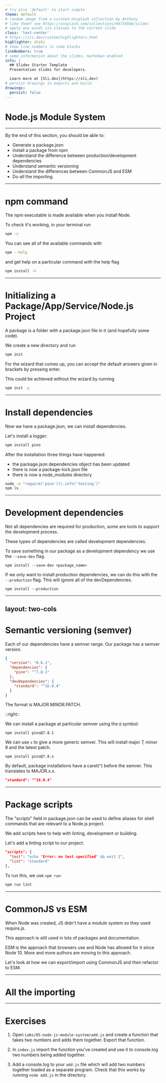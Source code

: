 ```yaml
---
# try also 'default' to start simple
theme: default
# random image from a curated Unsplash collection by Anthony
# like them? see https://unsplash.com/collections/94734566/slidev
# apply any windi css classes to the current slide
class: 'text-center'
# https://sli.dev/custom/highlighters.html
highlighter: shiki
# show line numbers in code blocks
lineNumbers: true
# some information about the slides, markdown enabled
info: |
  ## Slidev Starter Template
  Presentation slides for developers.

  Learn more at [Sli.dev](https://sli.dev)
# persist drawings in exports and build
drawings:
  persist: false
---
```


# Node.js Module System

---

By the end of this section, you should be able to:

- Generate a package.json
- Install a package from npm
- Understand the difference between production/development dependencies
- Understand semantic versioning
- Understand the differences between CommonJS and ESM
- Do *all* the importing 

<!--
The Node.js ecosystem of packages is very large. There are more than 1.2 million packages on the npm Registry. While many of these packages are frontend JavaScript libraries, whether a package is for Node or the frontend or both, the npm client and its associated manifest file format have been fundamental to enabling this growth. In this section we will explore how to create and manage packages with the npm client, the package manager which comes bundled with Node.js. We'll also look a
-->

---

# npm command

<v-clicks>

The npm executable is made available when you install Node. 

To check it's working, in your terminal run

```bash
npm -v
```

You can see all of the available commands with 

```bash
npm --help
```

and get help on a particular command with the help flag

```bash
npm install -h
```

</v-clicks>

<!-- 
When Node.js is installed, the node binary and the npm executable are both made available to the Operating System that Node.js has been installed into. The npm command is CLI tool that acts as a package manager for Node.js. By default it points to the npmjs.com registry, which is the default module registry.

The npm help command will print out a list of available commands.

A quick help output for a particular command can be viewed using the -h flag with that command: 

npm install -h
-->

---

# Initializing a Package/App/Service/Node.js Project


<v-clicks>

A package is a folder with a package.json file in it (and hopefully some code).

We create a new directory and run 
```bash
npm init
```

For the wizard that comes up, you can accept the default answers given in brackets by pressing enter.

This could be achieved without the wizard by running
```bash
npm init -y
```


</v-clicks>

<!--
A package is a folder with a package.json file in it (and then some code). A Node.js application or service is also a package, so this could equally be titled "Initializing an App" or "Initializing a Service" or generically, "Initializing a Node.js Project".

The npm init command can be used to quickly create a package.json in whatever directory it's called in.

For this example a new folder called my-package is used, every command in this section is executed with the my-package folder as the current working directory.

Running npm init will start a CLI wizard that will ask some questions.

For our purposes we can hit return for every one of the questions.

A shorter way to accept the default value for every question is to use the -y flag.

The default fields in a generated package.json are:

name – the name of the package

version – the current version number of the package

description – a package description, this is used for meta analysis in package registries

main – the entry-point file to load when the package is loaded

scripts – namespaced shell scripts, these will be discussed later in this section

keywords – array of keywords, improves discoverability of a published package

author – the package author

license – the package license.

The npm init command can be run again in a folder with an existing package.json and any answers supplied will update the package.json. This can be useful when the package has also been initialized as a git project and has had a remote repo added. When run in a git repository, the npm init -y command will read the repositories remote URI from git and add it to package.json.
-->

--- 

# Install dependencies

<v-clicks>

Now we have a package.json, we can install dependencies. 

Let's install a logger:
```bash
npm install pino
```

After the installation three things have happened:
- the package.json dependencies object has been updated
- there is now a package-lock.json file
- there is now a node_modules directory

```bash
node -e "require('pino')().info('testing')"
npm ls
```

</v-clicks>

<!--
Once a folder has a package.json file, dependencies can be installed.

Let's install a logger: 

npm install pino

Information about any ecosystem package can be found on npmjs.com, for instance for information about the logger we installed see Pino's Documentation.

Once the dependency is installed the package.json file will be updated to include the depenency.

The "dependencies" field contains an object, the keys of the object contain dependency namespaces, the values in the object contain the Semver range version number for that dependency. We will explore the Semver format later in this section.

Running npm install pino without specifying a version will install the latest version of the package, so the version number may vary when following these steps.

In addition, a node_modules folder will have been added into the my-package folder.

The node_modules folder contains the logger package, along with all the packages in its dependency tree.

The npm install command uses a maximally flat strategy where all packages in a dependency tree placed at the top level of the node_modules folder unless there are two different versions of the same package in the dependency tree, in which case the packages may be stored in a nested node_modules folder.

The npm ls command can be used to describe the dependency tree of a package:

Notice how the flatstr sub-dependency occurs twice in the output. The second occurrence has the word deduped next to it. The flatstr module is a dependency of both pino and its direct dependency **sonic-boom**, but both **pino** and **sonic-boom** rely on the same version of **flatstr. Which allows npm to simply place a single **flatstr** package in the **node_modules** folder.**

Now that we have the dependency we can use it:

node -e "require('pino')().info('testing')"

A primary reason for adding the installed dependency to the package.json file is to make the node_modules folder disposable.

Let's delete the node_modules folder.

If we run npm ls it won't print out the same tree any more because the dependency isn't installed, but it will warn that the dependency should be installed.

To install the dependencies in the package.json file, run npm install without specifying a dependency namespace:

npm install

Running npm ls now will show that the logger has been installed again:

The node_modules folder should not be checked into git, the package.json  and package-lock.json should be the source of truth.
-->

---

# Development dependencies

<v-clicks>


Not all dependencies are required for production, some are tools to support the development process. 

These types of dependencies are called development dependencies.

To save something in our package as a development dependency we use the `--save-dev` flag.

```
npm install --save-dev <package_name>
```

If we only want to install production dependencies, we can do this with the `--production` flag. This will ignore all of the devDependencies.

```
npm install --production
```

</v-clicks>


<!--

Running npm install without any flags will automatically save the dependency to the package.json file's "dependencies" field. Not all dependencies are required for production, some are tools to support the development process. These types of dependencies are called development dependencies.

An important characteristic of development dependencies is that only top level development dependencies are installed. The development dependencies of sub-dependencies will not be installed.

Dependencies and development dependencies can be viewed in the Dependency tab of any given package on npmjs.com, for pino that can be accessed at Pino's Dependencies Documentation.

When we run npm ls we only see the production dependencies in the tree, none of the development dependencies are installed, because the development dependencies of installed packages are never installed.

npm ls

Let's install a linter as a development dependency into my-package:

npm install --save-dev standard

Now let's take a look at the package.json file.

In addition to the "dependencies" field there is now a "devDependencies" field.

Running npm ls now reveals a much larger dependency tree.

When deploying a service or application for production use, we don't want to install any dependencies that aren't needed in production.

A --production flag can be used with npm install so that development dependencies are ignored.

Let's remove the node_modules folder:

node -e "fs.rmdirSync('node_modules', {recursive: true})"

Node is being used here to remove the node_modules folder because this command is platform independent, but we can use any approach to remove the folder as desired.

Now let's run npm install with the --production flag.

npm install --production


While pino and standard are both dependencies of my-package, only pino will be installed when --production is used because standard is specified as a development dependency in the package.json. This can be verified:

npm ls


-->

---
layout: two-cols
---

# Semantic versioning (semver)

<v-clicks>

Each of our dependencies have a semver range. Our package has a semver version.

```json
{
  "version": "0.0.1",
  "dependencies": {
    "pino": "^7.8.1"
  },
  "devDependencies": {
    "standard": "^16.0.4"
  }
}
```

The format is MAJOR.MINOR.PATCH.

</v-clicks>

::right::

<v-clicks>

We can install a package at particular semver using the `@` symbol:
```
npm install pino@7.8.1
```

We can use `x` to give a more generic semver. This will install major 7, minor 8 and the latest patch.
```
npm install pino@7.8.x
```

By default, package installations have a caret(^) before the semver. This translates to MAJOR.x.x.
```json
"standard": "^16.0.4"
```

</v-clicks>

<!--

Let's look at the dependencies in the package.json file:

"dependencies": {
"pino": "^6.2.1"
},
"devDependencies": {
"standard": "^14.3.3"
}

We've installed two dependencies, pino at a Semver range of ^6.2.1 and standard at a Semver range of ^14.3.3. Our package version number is the Semver version 1.0.0. There is a distinction between the Semver format and a Semver range.

Understanding the Semver format is crucial to managing dependencies. A Semver is fundamentally three numbers separated by dots. The reason a version number is updated is because a change was made to the package. The three numbers separated by dots represent different types of change.

Major
MAJOR is the left-most number. It means that the change breaks an API or a behavior.

Minor
MINOR is the middle number. It means that the package has been extended in some way, for instance a new method, but it's fully backwards compatible. Upgrading to a minor should not break the package.

Patch
PATCH is the right-most number. It means that there has been a bug fix.

This is the core of the Semver format, but there are extensions which won't be covered here, for more information on Semver see Semver's website.

A Semver range allows for a flexible versioning strategy. There are many ways to define a Semver range.

One way is to use the character "x" in any of the MAJOR.MINOR.PATCH positions, for example 1.2.x will match all PATCH numbers. 1.x.x will match all MINOR and PATCH numbers.

By default npm install prefixes the version number of a package with caret (^) when installing a new dependency and saving it to the package.json file.

Our specified pino version in the package.json file is ^6.2.1. This is another way to specify a Semver range: by prefixing the version with a caret (^). Using a caret on version numbers is basically the same as using an x in the MINOR and PATCH positions, so ^6.2.1 is the same as 6.x.x. However there are exceptions when using 0, ^0.0.0 is not the the same as 0.x.x, see the "Caret Ranges ^1.2.3 ^0.2.5 ^0.0.4" section of npmjs Documentation. However for non-zero MAJOR numbers, ^MAJOR.MINOR.PATCH is interpreted as MAJOR.x.x.

The complete syntax for defining ranges is verbose, see the "semver: The semantic versioner for npm" section of npmjs Documentation.

-->

---

# Package scripts


<v-clicks>

The "scripts" field in package.json can be used to define aliases for shell commands that are relevant to a Node.js project.

We add scripts here to help with linting, development or building. 

Let's add a linting script to our project:

```json
"scripts": {
  "test": "echo "Error: no test specified" && exit 1",
  "lint": "standard"
},
```

To run this, we use `npm run`:
```bash
npm run lint
```

</v-clicks>

<!--

The "scripts" field in package.json can be used to define aliases for shell commands that are relevant to a Node.js project.

To demonstrate the concept, let's add a lint script. Currently the package.json "scripts" field looks like so:

"scripts": {
"test": "echo "Error: no test specified" && exit 1"
},

Let's update it to the following:

"scripts": {
"test": "echo "Error: no test specified" && exit 1",
"lint": "standard"
},

Recall that we have a development dependency installed called standard. This is a code linter, see "JavaScript Standard Style" article for more details.

Packages can assign a "bin" field in their package.json, which will associate a namespace with a Node program script within that package. In the case of standard, it associates a command named standard with a Node program script that performs linting. The associated commands of all installed packages are available within any defined package.json scripts.

Let's make sure all dependencies are installed before we try out the "lint" script by running.

npm install

Next, to execute the script use npm run:

npm run lint



There will be no output because there are no files to lint, let's add a file to my-package called index.js with the following contents:

'use strict';
console.log('my-package started');
process.stdin.resume();

Now let's execute npm run lint again:



We have some lint errors. The standard linter has a --fix flag that we can use to autocorrect the lint errors. We can use a double dash (--) to pass flags via npm run to the aliased command:

npm run lint -- --fix

npm run lint -- --fix and output

As a result the index.js was altered according to the lint rules, and saved.

There are two package scripts namespaces that have dedicated npm commands: npm test and npm start.

The package.json already has a "test" field, let's run npm test:

$ npm test  > my-package@1.0.0 test /training/ch-6/my-package > echo "Error: no test specified" && exit 1  Error: no test specified npm ERR! Test failed. See above for more details.

The "test" field in package scripts is as follows:

"test": "echo "Error: no test specified" && exit 1"

The output is as expected. Testing will be explored in full in Section 16 - "Writing Unit Tests".

Note that we did not have to use npm run test, the npm test command is an alias for npm run test. This aliasing only applies to test and start. Our npm run lint command cannot be executed using npm lint for example.

Let's add one more script, a "start" script, edit the package.json scripts field to match the following:

"scripts": {
"start": "node index.js",
"test": "echo "Error: no test specified" && exit 1",
"lint": "standard"
},

Now let's run npm start:

$ npm start  > my-package@1.0.0 start /training/ch-6/my-package > node index.js  my-package started

To exit the process, hit CTRL-C.

-->

---

# CommonJS vs ESM


<v-clicks>

When Node was created, JS didn't have a module system so they used require.js.

This approach is still used in lots of packages and documentation.

ESM is the approach that browsers use and Node has allowed for it since Node 10. More and more authors are moving to this approach.

Let's look at how we can export/import using CommonJS and then refactor to ESM.


</v-clicks>



<!--

JS didn't have a packaging system so Node internally adopted the requirejs library.

This is a synchronous library that calls the require tree to build up a picture of the package.

It relies on the module object that, in CommonJS, each file has. So, we update the module.exports property to export and use require to import.

Since Node 10, it's been possible to use an ESM approach. You may have seen this in React/Vue or other frontend frameworks.

This stops each file having a module object and is asynchronous. It is harder for application performance managers to benchmark. However, it is more versitile, we can get a lot of the missing functionality back and people are working on making it more testable.

We've

-->

---

# All the importing

---

# Exercises

1. Open `Labs/05-node-js-module-system/add.js` and create a function that takes two numbers and adds them together. Export that function.

2. In `index.js` import the function you've created and use it to console.log two numbers being added together.

3. Add a console.log to your `add.js` file which will add two numbers together loaded as a separate program. Check that this works by running `node add.js` in the directory.
